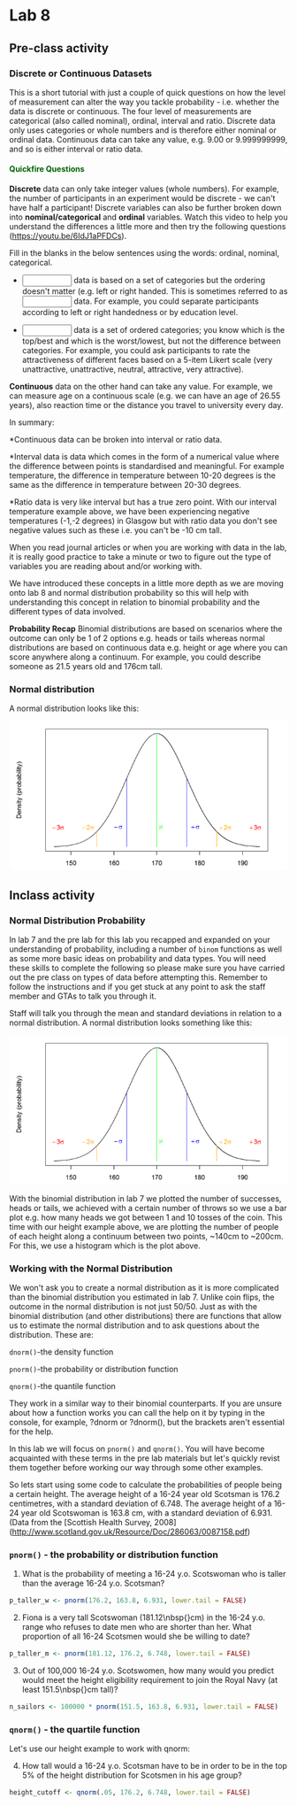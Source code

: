 
# Lab 8

## Pre-class activity

### Discrete or Continuous Datasets

This is a short tutorial with just a couple of quick questions on how the level of measurement can alter the way you tackle probability - i.e. whether the data is discrete or continuous. The four level of measurements are categorical (also called nominal), ordinal, interval and ratio. Discrete data only uses categories or whole numbers and is therefore either nominal or ordinal data. Continuous data can take any value, e.g. 9.00 or 9.999999999, and so is either interval or ratio data.

#### <span style="color:DARKGREEN"> Quickfire Questions</span>

**Discrete** data can only take integer values (whole numbers). For example, the number of  participants in an experiment would be discrete - we can't have half a participant! Discrete variables can also be further broken down into **nominal/categorical** and **ordinal** variables. Watch this video to help you understand the differences a little more and then try the following questions (https://youtu.be/6IdJ1aPFDCs).

Fill in the blanks in the below sentences using the words: ordinal, nominal, categorical.

* <input class='solveme nospaces ignorecase' size='8' data-answer='["categorical"]'/> data is based on a set of categories but the ordering doesn't matter (e.g. left or right handed. This is sometimes referred to as <input class='solveme nospaces ignorecase' size='8' data-answer='["nominal"]'/> data. For example, you could separate participants according to left or right handedness or by education level.

* <input class='solveme nospaces ignorecase' size='8' data-answer='["ordinal"]'/> data is a set of ordered categories; you know which is the top/best and which is the worst/lowest, but not the difference between categories. For example, you could ask participants to rate the attractiveness of different faces based on a 5-item Likert scale (very unattractive, unattractive, neutral, attractive, very attractive).   

**Continuous** data on the other hand can take any value. For example, we can measure age on a continuous scale (e.g. we can have an age of 26.55 years), also reaction time or the distance you travel to university every day. 

In summary:

*Continuous data can be broken into interval or ratio data. 

*Interval data is data which comes in the form of a numerical value where the difference between points is standardised and meaningful. For example temperature, the difference in temperature between 10-20 degrees is the same as the difference in temperature between 20-30 degrees. 

*Ratio data is very like interval but has a true zero point. With our interval temperature example above, we have been experiencing negative temperatures (-1,-2 degrees) in Glasgow but with ratio data you don't see negative values such as these i.e. you can't be -10 cm tall. 

When you read journal articles or when you are working with data in the lab, it is really good practice to take a minute or two to figure out the type of variables you are reading about and/or working with. 

We have introduced these concepts in a little more depth as we are moving onto lab 8 and normal distribution probability so this will help with understanding this concept in relation to binomial probability and the different types of data involved.

**Probability Recap** Binomial distributions are based on scenarios where the outcome can only be 1 of 2 options e.g. heads or tails whereas normal distributions are based on continuous data e.g. height or age where you can score anywhere along a continuum. For example, you could describe someone as 21.5 years old and 176cm tall.  

### Normal distribution
A normal distribution looks like this:

![**Fig. 1 Normal Distribution of height**](images/norm_dist_height.png)

## Inclass activity

### Normal Distribution Probability

In lab 7 and the pre lab for this lab you recapped and expanded on your understanding of probability, including a number of `binom` functions as well as some more basic ideas on probability and data types. You will need these skills to complete the following so please make sure you have carried out the pre class on types of data before attempting this. Remember to follow the instructions and if you get stuck at any point to ask the staff member and GTAs to talk you through it.

Staff will talk you through the mean and standard deviations in relation to a normal distribution. A normal distribution looks something like this:

![**Fig. 1 Normal Distribution of height**](images/norm_dist_height.png)

With the binomial distribution in lab 7 we plotted the number of successes, heads or tails, we achieved with a certain number of throws so we use a bar plot e.g. how many heads we got between 1 and 10 tosses of the coin. This time with our height example above, we are plotting the number of people of each height along a continuum between two points, ~140cm to ~200cm. For this, we use a histogram which is the plot above.

### Working with the Normal Distribution

We won't ask you to create a normal distribution as it is more complicated than the binomial distribution you estimated in lab 7. Unlike coin flips, the outcome in the normal distribution is not just 50/50. Just as with the binomial distribution (and other distributions) there are functions that allow us to estimate the normal distribution and to ask questions about the distribution. These are:

`dnorm()`-the density function

`pnorm()`-the probability or distribution function

`qnorm()`-the quantile function

They work in a similar way to their binomial counterparts. If you are unsure about how a function works you can call the help on it by typing in the console, for example, ?dnorm or ?dnorm(), but the brackets aren't essential for the help.

In this lab we will focus on `pnorm()` and `qnorm()`. You will have become acquainted with these terms in the pre lab materials but let's quickly revist them together before working our way through some other examples. 

So lets start using some code to calculate the probabilities of people being a certain height. The average height of a 16-24 year old Scotsman is 176.2 centimetres, with a standard deviation of 6.748.  The average height of a 16-24 year old Scotswoman is 163.8 cm, with a standard deviation of 6.931. 
(Data from the [Scottish Health Survey, 2008]
(http://www.scotland.gov.uk/Resource/Doc/286063/0087158.pdf)

### `pnorm()` - the probability or distribution function

1. What is the probability of meeting a 16-24 y.o. Scotswoman who is
   taller than the average 16-24 y.o. Scotsman?
   

```r
p_taller_w <- pnorm(176.2, 163.8, 6.931, lower.tail = FALSE)
```
   
2. Fiona is a very tall Scotswoman (181.12\nbsp{}cm) in the 16-24
   y.o. range who refuses to date men who are shorter than her.  What
   proportion of all 16-24 Scotsmen would she be willing to date?
   

```r
p_taller_m <- pnorm(181.12, 176.2, 6.748, lower.tail = FALSE)
```

3. Out of 100,000 16-24 y.o. Scotswomen, how many would you predict
   would meet the height eligibility requirement to join the Royal
   Navy (at least 151.5\nbsp{}cm tall)?
   

```r
n_sailors <- 100000 * pnorm(151.5, 163.8, 6.931, lower.tail = FALSE)
```

### `qnorm()` - the quartile function

Let's use our height example to work with qnorm:

4. How tall would a 16-24 y.o. Scotsman have to be in order to be in
   the top 5% of the height distribution for Scotsmen in his age
   group?


```r
height_cutoff <- qnorm(.05, 176.2, 6.748, lower.tail = FALSE)
```
